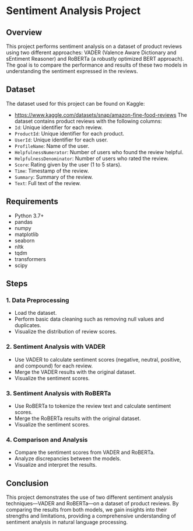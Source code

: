 
# Sentiment Analysis Project

## Overview
This project performs sentiment analysis on a dataset of product reviews using two different approaches: VADER (Valence Aware Dictionary and sEntiment Reasoner) and RoBERTa (a robustly optimized BERT approach). The goal is to compare the performance and results of these two models in understanding the sentiment expressed in the reviews.

## Dataset
The dataset used for this project can be found on Kaggle:
- https://www.kaggle.com/datasets/snap/amazon-fine-food-reviews
The dataset contains product reviews with the following columns:
- `Id`: Unique identifier for each review.
- `ProductId`: Unique identifier for each product.
- `UserId`: Unique identifier for each user.
- `ProfileName`: Name of the user.
- `HelpfulnessNumerator`: Number of users who found the review helpful.
- `HelpfulnessDenominator`: Number of users who rated the review.
- `Score`: Rating given by the user (1 to 5 stars).
- `Time`: Timestamp of the review.
- `Summary`: Summary of the review.
- `Text`: Full text of the review.

## Requirements
- Python 3.7+
- pandas
- numpy
- matplotlib
- seaborn
- nltk
- tqdm
- transformers
- scipy

## Steps

### 1. Data Preprocessing
- Load the dataset.
- Perform basic data cleaning such as removing null values and duplicates.
- Visualize the distribution of review scores.

### 2. Sentiment Analysis with VADER
- Use VADER to calculate sentiment scores (negative, neutral, positive, and compound) for each review.
- Merge the VADER results with the original dataset.
- Visualize the sentiment scores.

### 3. Sentiment Analysis with RoBERTa
- Use RoBERTa to tokenize the review text and calculate sentiment scores.
- Merge the RoBERTa results with the original dataset.
- Visualize the sentiment scores.

### 4. Comparison and Analysis
- Compare the sentiment scores from VADER and RoBERTa.
- Analyze discrepancies between the models.
- Visualize and interpret the results.

## Conclusion
This project demonstrates the use of two different sentiment analysis techniques—VADER and RoBERTa—on a dataset of product reviews. By comparing the results from both models, we gain insights into their strengths and limitations, providing a comprehensive understanding of sentiment analysis in natural language processing.



